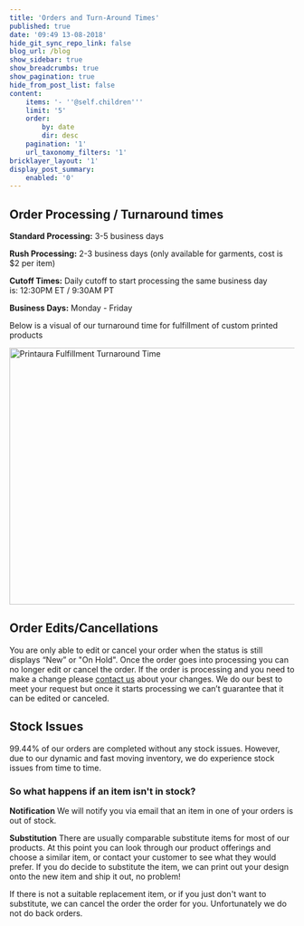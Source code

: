 ```yaml
---
title: 'Orders and Turn-Around Times'
published: true
date: '09:49 13-08-2018'
hide_git_sync_repo_link: false
blog_url: /blog
show_sidebar: true
show_breadcrumbs: true
show_pagination: true
hide_from_post_list: false
content:
    items: '- ''@self.children'''
    limit: '5'
    order:
        by: date
        dir: desc
    pagination: '1'
    url_taxonomy_filters: '1'
bricklayer_layout: '1'
display_post_summary:
    enabled: '0'
---
```


<h2>Order Processing / Turnaround times</h2>
    
**Standard Processing:** 3-5 business days
    
**Rush Processing:** 2-3 business days (only available for garments, cost is $2 per item)
    
**Cutoff Times:** Daily cutoff to start processing the same business day is: 12:30PM ET / 9:30AM PT
    
**Business Days:** Monday - Friday
    
Below is a visual of our turnaround time for fulfillment of custom printed products

<img class="alignnone wp-image-1957567 size-full" src="https://printaura.com/wp-content/uploads/2015/05/turnaround-time-650.jpg" alt="Printaura Fulfillment Turnaround Time" width="650" height="454" />
<h2>Order Edits/Cancellations</h2>
You are only able to edit or cancel your order when the status is still displays “New” or "On Hold". Once the order goes into processing you can no longer edit or cancel the order. If the order is processing and you need to make a change please <a title="Contact" href="https://printaura.com/contactus/">contact us</a> about your changes. We do our best to meet your request but once it starts processing we can’t guarantee that it can be edited or canceled.
<h2>Stock Issues</h2>
99.44% of our orders are completed without any stock issues. However, due to our dynamic and fast moving inventory, we do experience stock issues from time to time.
<h3>So what happens if an item isn't in stock?</h3>
<strong>Notification</strong>
We will notify you via email that an item in one of your orders is out of stock.

<strong>Substitution</strong>
There are usually comparable substitute items for most of our products. At this point you can look through our product offerings and choose a similar item, or contact your customer to see what they would prefer. If you do decide to substitute the item, we can print out your design onto the new item and ship it out, no problem!

If there is not a suitable replacement item, or if you just don't want to substitute, we can cancel the order the order for you. Unfortunately we do not do back orders.
